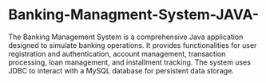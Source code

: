 # Banking-Managment-System-JAVA-
The Banking Management System is a comprehensive Java application designed to simulate banking  operations. It provides functionalities for user registration and authentication, account management,  transaction processing, loan management, and installment tracking. The system uses JDBC to interact  with a MySQL database for persistent data storage.
